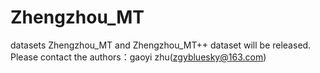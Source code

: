 # Zhengzhou_MT
datasets
Zhengzhou_MT and Zhengzhou_MT++ dataset will be released. Please contact the authors：gaoyi zhu(zgybluesky@163.com)
